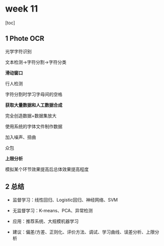 # week 11

[toc]

## 1 Phote OCR

光学字符识别

文本检测->字符分割->字符分类

**滑动窗口**

行人检测

字符分割时学习字母间的空格

**获取大量数据和人工数据合成**

完全创造数据+数据集放大

使用系统的字体文件制作数据

加入噪声、扭曲

众包

**上限分析**

模拟某个环节效果提高后总体效果提高程度



## 2 总结

* 监督学习：线性回归、Logistic回归、神经网络、SVM

* 无监督学习：K-means、PCA、异常检测
* 应用：推荐系统、大规模机器学习
* 建议：偏差/方差、正则化、评价方法、调试、学习曲线、误差分析、上限分析



